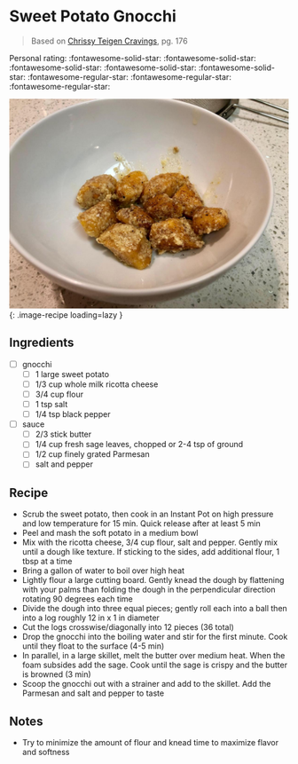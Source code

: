 <!-- Needs Manual Review -->

# Sweet Potato Gnocchi

> Based on [Chrissy Teigen Cravings], pg. 176

  [Chrissy Teigen Cravings]: https://www.penguinrandomhouse.com/books/252973/cravings-by-chrissy-teigen-with-adeena-sussman/

<!-- {cts} rating=2; (User can specify rating on scale of 1-5) -->
Personal rating: :fontawesome-solid-star: :fontawesome-solid-star: :fontawesome-solid-star: :fontawesome-solid-star: :fontawesome-solid-star: :fontawesome-regular-star: :fontawesome-regular-star: :fontawesome-regular-star:
<!-- {cte} -->

<!-- {cts} name_image=sweet_potato_gnocchi.jpeg; (User can specify image name) -->
![sweet_potato_gnocchi.jpeg](./sweet_potato_gnocchi.jpeg){: .image-recipe loading=lazy }
<!-- {cte} -->

## Ingredients

* [ ] gnocchi
    * [ ] 1 large sweet potato
    * [ ] 1/3 cup whole milk ricotta cheese
    * [ ] 3/4 cup flour
    * [ ] 1 tsp salt
    * [ ] 1/4 tsp black pepper
* [ ] sauce
    * [ ] 2/3 stick butter
    * [ ] 1/4 cup fresh sage leaves, chopped or 2-4 tsp of ground
    * [ ] 1/2 cup finely grated Parmesan
    * [ ] salt and pepper

## Recipe

* Scrub the sweet potato, then cook in an Instant Pot on high pressure and low temperature for 15 min. Quick release after at least 5 min
* Peel and mash the soft potato in a medium bowl
* Mix with the ricotta cheese, 3/4 cup flour, salt and pepper. Gently mix until a dough like texture. If sticking to the sides, add additional flour, 1 tbsp at a time
* Bring a gallon of water to boil over high heat
* Lightly flour a large cutting board. Gently knead the dough by flattening with your palms than folding the dough in the perpendicular direction rotating 90 degrees each time
* Divide the dough into three equal pieces; gently roll each into a ball then into a log roughly 12 in x 1 in diameter
* Cut the logs crosswise/diagonally into 12 pieces (36 total)
* Drop the gnocchi into the boiling water and stir for the first minute. Cook until they float to the surface (4-5 min)
* In parallel, in a large skillet, melt the butter over medium heat. When the foam subsides add the sage. Cook until the sage is crispy and the butter is browned (3 min)
* Scoop the gnocchi out with a strainer and add to the skillet. Add the Parmesan and salt and pepper to taste

## Notes

* Try to minimize the amount of flour and knead time to maximize flavor and softness
